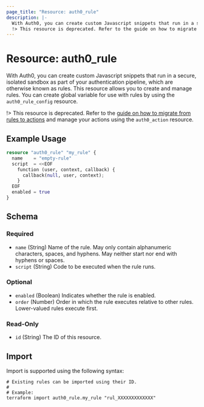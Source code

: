 ```yaml
---
page_title: "Resource: auth0_rule"
description: |-
  With Auth0, you can create custom Javascript snippets that run in a secure, isolated sandbox as part of your authentication pipeline, which are otherwise known as rules. This resource allows you to create and manage rules. You can create global variable for use with rules by using the auth0_rule_config resource.
  !> This resource is deprecated. Refer to the guide on how to migrate from rules to actions https://auth0.com/docs/customize/actions/migrate/migrate-from-rules-to-actions and manage your actions using the auth0_action resource.
---
```


# Resource: auth0_rule

With Auth0, you can create custom Javascript snippets that run in a secure, isolated sandbox as part of your authentication pipeline, which are otherwise known as rules. This resource allows you to create and manage rules. You can create global variable for use with rules by using the `auth0_rule_config` resource.

!> This resource is deprecated. Refer to the [guide on how to migrate from rules to actions](https://auth0.com/docs/customize/actions/migrate/migrate-from-rules-to-actions) and manage your actions using the `auth0_action` resource.

## Example Usage

```terraform
resource "auth0_rule" "my_rule" {
  name    = "empty-rule"
  script  = <<EOF
    function (user, context, callback) {
      callback(null, user, context);
    }
  EOF
  enabled = true
}
```

<!-- schema generated by tfplugindocs -->
## Schema

### Required

- `name` (String) Name of the rule. May only contain alphanumeric characters, spaces, and hyphens. May neither start nor end with hyphens or spaces.
- `script` (String) Code to be executed when the rule runs.

### Optional

- `enabled` (Boolean) Indicates whether the rule is enabled.
- `order` (Number) Order in which the rule executes relative to other rules. Lower-valued rules execute first.

### Read-Only

- `id` (String) The ID of this resource.

## Import

Import is supported using the following syntax:

```shell
# Existing rules can be imported using their ID.
#
# Example:
terraform import auth0_rule.my_rule "rul_XXXXXXXXXXXXX"
```
